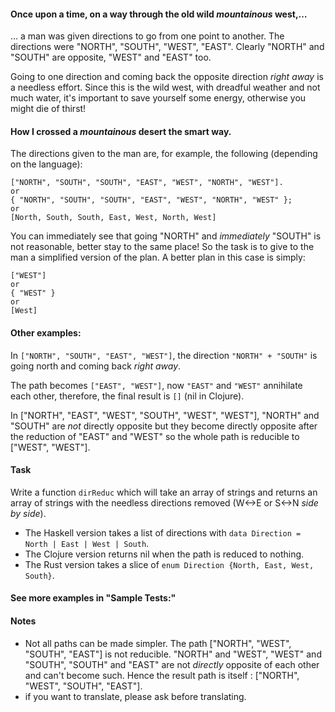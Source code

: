 #### Once upon a time, on a way through the old wild *mountainous* west,…

… a man was given directions to go from one point to another. The directions were "NORTH", "SOUTH", "WEST", "EAST". Clearly "NORTH" and "SOUTH" are opposite, "WEST" and "EAST" too. 

Going to one direction and coming back the opposite direction *right away* is a needless effort. Since this is the wild west, with dreadful weather and not much water, it's important to save yourself some energy, otherwise you might die of thirst!

#### How I crossed a *mountainous* desert the smart way.

The directions given to the man are, for example, the following (depending on the language):

```
["NORTH", "SOUTH", "SOUTH", "EAST", "WEST", "NORTH", "WEST"].
or
{ "NORTH", "SOUTH", "SOUTH", "EAST", "WEST", "NORTH", "WEST" };
or
[North, South, South, East, West, North, West]
```
You can immediately see that going "NORTH" and *immediately* "SOUTH" is not reasonable, better stay to the same place!
So the task is to give to the man a simplified version of the plan. A better plan in this case is simply:

```
["WEST"]
or
{ "WEST" }
or
[West]
```

#### Other examples:

In `["NORTH", "SOUTH", "EAST", "WEST"]`, the direction `"NORTH" + "SOUTH"` is going north and coming back *right away*. 

The path becomes `["EAST", "WEST"]`, now `"EAST"` and `"WEST"` annihilate each other, therefore, the final result is `[]` (nil in Clojure).

In ["NORTH", "EAST", "WEST", "SOUTH", "WEST", "WEST"], "NORTH" and "SOUTH" are *not* directly opposite but they become directly opposite after the reduction of "EAST" and "WEST" so the whole path is reducible to ["WEST", "WEST"].

#### Task

Write a function `dirReduc` which will take an array of strings and returns an array of strings with the needless directions removed (W<->E or S<->N *side by side*).

- The Haskell version takes a list of directions with `data Direction = North | East | West | South`. 
- The Clojure version returns nil when the path is reduced to nothing. 
- The Rust version takes a slice of `enum Direction {North, East, West, South}`.

#### See more examples in "Sample Tests:"

#### Notes

- Not all paths can be made simpler. 
The path ["NORTH", "WEST", "SOUTH", "EAST"] is not reducible. "NORTH" and "WEST", "WEST" and "SOUTH", "SOUTH" and "EAST" are not *directly* opposite of each other and can't become such. Hence the result path is itself : ["NORTH", "WEST", "SOUTH", "EAST"].
- if you want to translate, please ask before translating.
